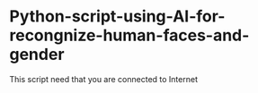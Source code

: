 # Python-script-using-AI-for-recongnize-human-faces-and-gender
This script need that you are connected to Internet
